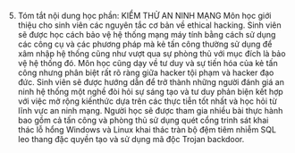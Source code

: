 5. Tóm tắt nội dung học phần: KIỂM THỬ AN NINH MẠNG
Môn học giới thiệu cho sinh viên các nguyên tắc cơ bản về ethical
hacking. Sinh viên sẽ được học cách bảo vệ hệ thống mạng máy tính bằng
cách sử dụng các công cụ và các phương pháp mà kẻ tấn công thường sử
dụng để xâm nhập hệ thống cũng như vượt qua sự phòng thủ với mục đích là
bảo vệ hệ thống đó. Môn học cũng dạy về tư duy và sự tiến hóa của kẻ tấn
công nhưng phân biệt rất rõ ràng giữa hacker tội phạm và hacker đạo đức.
Sinh viên sẽ được hướng dẫn để trở thành những người đánh giá an ninh hệ
thống một nghề đòi hỏi sự sáng tạo và tư duy phản biện kết hợp với việc
mở rộng kiến ​​thức dựa trên các thực tiễn tốt nhất và học hỏi từ lĩnh
vực an ninh mạng. Người học sẽ được tham gia nhiều bài thực hành bao gồm
cả tấn công và phòng thủ sử dụng quét cổng trinh sát khai thác lỗ
hổng Windows và Linux khai thác tràn bộ đệm tiêm nhiễm SQL leo thang
đặc quyền tạo và sử dụng mã độc Trojan backdoor.
